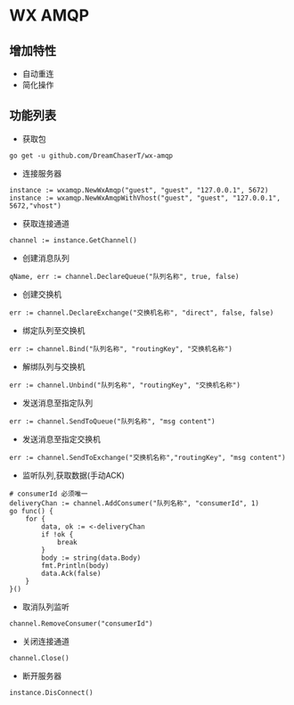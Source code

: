 # WX AMQP
## 增加特性
- 自动重连
- 简化操作
## 功能列表
- 获取包
```
go get -u github.com/DreamChaserT/wx-amqp
```
- 连接服务器
```
instance := wxamqp.NewWxAmqp("guest", "guest", "127.0.0.1", 5672)
instance := wxamqp.NewWxAmqpWithVhost("guest", "guest", "127.0.0.1", 5672,"vhost")
```
- 获取连接通道
```
channel := instance.GetChannel()
```
- 创建消息队列
```
qName, err := channel.DeclareQueue("队列名称", true, false)
```
- 创建交换机
```
err := channel.DeclareExchange("交换机名称", "direct", false, false)
```
- 绑定队列至交换机
```
err := channel.Bind("队列名称", "routingKey", "交换机名称")
```
- 解绑队列与交换机
```
err := channel.Unbind("队列名称", "routingKey", "交换机名称")
```
- 发送消息至指定队列
```
err := channel.SendToQueue("队列名称", "msg content")
```
- 发送消息至指定交换机
```
err := channel.SendToExchange("交换机名称","routingKey", "msg content")
```
- 监听队列,获取数据(手动ACK)
```
# consumerId 必须唯一
deliveryChan := channel.AddConsumer("队列名称", "consumerId", 1)
go func() {
    for {
        data, ok := <-deliveryChan
        if !ok {
            break
        }
        body := string(data.Body)
        fmt.Println(body)
        data.Ack(false)
    }
}()
```
- 取消队列监听
```
channel.RemoveConsumer("consumerId")
```
- 关闭连接通道
```
channel.Close()
```
- 断开服务器
```
instance.DisConnect()
```